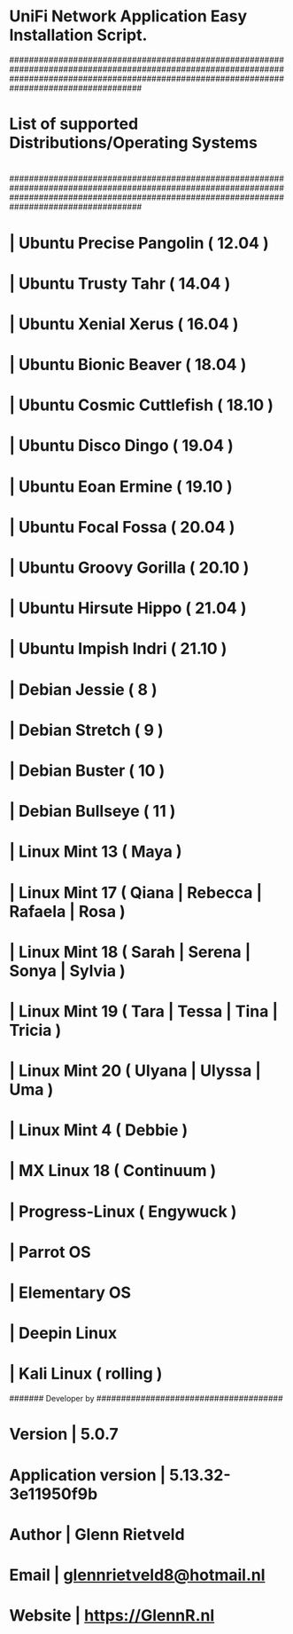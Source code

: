 
# UniFi Network Application Easy Installation Script.

###################################################################################################################################################################################################
#                                                                                                                                                                                                 #
#                                                                        List of supported Distributions/Operating Systems                                                                        #
#                                                                                                                                                                                                 #
###################################################################################################################################################################################################

#                       | Ubuntu Precise Pangolin ( 12.04 )
#                       | Ubuntu Trusty Tahr ( 14.04 )
#                       | Ubuntu Xenial Xerus ( 16.04 )
#                       | Ubuntu Bionic Beaver ( 18.04 )
#                       | Ubuntu Cosmic Cuttlefish ( 18.10 )
#                       | Ubuntu Disco Dingo ( 19.04 )
#                       | Ubuntu Eoan Ermine ( 19.10 )
#                       | Ubuntu Focal Fossa ( 20.04 )
#                       | Ubuntu Groovy Gorilla ( 20.10 )
#                       | Ubuntu Hirsute Hippo ( 21.04 )
#                       | Ubuntu Impish Indri ( 21.10 )
#                       | Debian Jessie ( 8 )
#                       | Debian Stretch ( 9 )
#                       | Debian Buster ( 10 )
#                       | Debian Bullseye ( 11 )
#                       | Linux Mint 13 ( Maya )
#                       | Linux Mint 17 ( Qiana | Rebecca | Rafaela | Rosa )
#                       | Linux Mint 18 ( Sarah | Serena | Sonya | Sylvia )
#                       | Linux Mint 19 ( Tara | Tessa | Tina | Tricia )
#                       | Linux Mint 20 ( Ulyana | Ulyssa | Uma )
#                       | Linux Mint 4 ( Debbie )
#                       | MX Linux 18 ( Continuum )
#                       | Progress-Linux ( Engywuck )
#                       | Parrot OS
#                       | Elementary OS
#                       | Deepin Linux
#                       | Kali Linux ( rolling )

####### Developer by ###################################### 
# Version               | 5.0.7
# Application version   | 5.13.32-3e11950f9b
# Author                | Glenn Rietveld
# Email                 | glennrietveld8@hotmail.nl
# Website               | https://GlennR.nl
